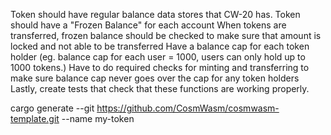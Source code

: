 Token should have regular balance data stores that CW-20 has.
Token should have a "Frozen Balance" for each account
When tokens are transferred, frozen balance should be checked to make sure that amount is locked and not able to be transferred
Have a balance cap for each token holder (eg. balance cap for each user = 1000, users can only hold up to 1000 tokens.)
Have to do required checks for minting and transferring to make sure balance cap never goes over the cap for any token holders
Lastly, create tests that check that these functions are working properly. 



cargo generate --git https://github.com/CosmWasm/cosmwasm-template.git --name my-token
